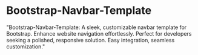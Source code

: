 # Bootstrap-Navbar-Template
"Bootstrap-Navbar-Template: A sleek, customizable navbar template for Bootstrap. Enhance website navigation effortlessly. Perfect for developers seeking a polished, responsive solution. Easy integration, seamless customization."
